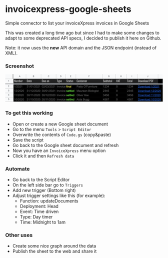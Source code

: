 # invoicexpress-google-sheets
Simple connector to list your invoiceXpress invoices in Google Sheets

This was created a long time ago but since I had to make some changes to adapt to some deprecated API specs, I decided to publish it here on Github.

Note: it now uses the **new** API domain and the JSON endpoint (instead of XML).

### Screenshot
  ![](docs/invxpress-screenshot.png)

### To get this working
* Open or create a new Google sheet document
* Go to the menu `Tools` > `Script Editor`
* Overwrite the contents of `Code.gs` (copy&paste)
* Save the script
* Go back to the Google sheet document and refresh
* Now you have an `InvoiceXpress` menu option
* Click it and then `Refresh data`

### Automate
* Go back to the Script Editor
* On the left side bar go to `Triggers`
* Add new trigger (Bottom right)
* Adjust trigger settings like this (for example):
  - Function: updateDocuments
  - Deployment: Head
  - Event: Time driven
  - Type: Day timer
  - Time: Midnight to 1am
  
### Other uses
* Create some nice graph around the data
* Publish the sheet to the web and share it

